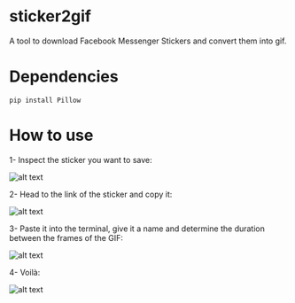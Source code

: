 # sticker2gif

A tool to download Facebook Messenger Stickers and convert them into gif.


# Dependencies

`pip install Pillow`


# How to use

1- Inspect the sticker you want to save:

![alt text](https://i.imgur.com/ic3aAP9.png)


2- Head to the link of the sticker and copy it:

![alt text](https://i.imgur.com/UeKnXNn.png)


3- Paste it into the terminal, give it a name and determine the duration between the frames of the GIF:

![alt text](https://i.imgur.com/eeJBIko.png)


4- Voilà:

![alt text](https://i.imgur.com/b2bB9yH.gif)
